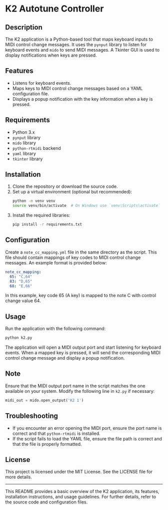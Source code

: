 
# K2 Autotune Controller

## Description

The K2 application is a Python-based tool that maps keyboard inputs to MIDI control change messages. It uses the `pynput` library to listen for keyboard events and `mido` to send MIDI messages. A Tkinter GUI is used to display notifications when keys are pressed.

## Features

- Listens for keyboard events.
- Maps keys to MIDI control change messages based on a YAML configuration file.
- Displays a popup notification with the key information when a key is pressed.

## Requirements

- Python 3.x
- `pynput` library
- `mido` library
- `python-rtmidi` backend
- `yaml` library
- `tkinter` library

## Installation

1. Clone the repository or download the source code.
2. Set up a virtual environment (optional but recommended):
    ```sh
    python -m venv venv
    source venv/bin/activate  # On Windows use `venv\Scripts\activate`
    ```
3. Install the required libraries:
    ```sh
    pip install -r requirements.txt
    ```

## Configuration

Create a `note_cc_mapping.yml` file in the same directory as the script. This file should contain mappings of key codes to MIDI control change messages. An example format is provided below:

```yaml
note_cc_mapping:
  65: "C,64"
  83: "D,65"
  68: "E,66"
```

In this example, key code 65 (A key) is mapped to the note C with control change value 64.

## Usage

Run the application with the following command:

```sh
python k2.py
```

The application will open a MIDI output port and start listening for keyboard events. When a mapped key is pressed, it will send the corresponding MIDI control change message and display a popup notification.

## Note

Ensure that the MIDI output port name in the script matches the one available on your system. Modify the following line in `k2.py` if necessary:

```python
midi_out = mido.open_output('K2 1')
```

## Troubleshooting

- If you encounter an error opening the MIDI port, ensure the port name is correct and that `python-rtmidi` is installed.
- If the script fails to load the YAML file, ensure the file path is correct and that the file is properly formatted.

## License

This project is licensed under the MIT License. See the LICENSE file for more details.

---

This README provides a basic overview of the K2 application, its features, installation instructions, and usage guidelines. For further details, refer to the source code and configuration files.
